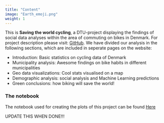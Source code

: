 ```yaml
---
title: "Content"
image: "Earth_emoji.png"
weight: 1
---
```


This is **Saving the world cycling**, a DTU-project displaying the findings of social data analyses within the area of commuting on bikes in Denmark. For project description please visit: [GitHub](https://github.com/suneman/socialdata2022/wiki/Final-Project). We have divided our analysis in the following sections, which are included in seperate pages on the website:

* Introduction: Basic statistics on cycling data of Denmark
* Municipality analysis: Awesome findings on bike habits in different municipalities
* Geo data visualizations: Cool stats visualised on a map
* Demographic analysis: social analysis and Machine Learning predictions 
* Green conclusions: how biking will save the world!

### The notebook
The notebook used for creating the plots of this project can be found [Here](https://github.com/suneman/socialdata2022/wiki/Final-Project)  

UPDATE THIS WHEN DONE!!!
